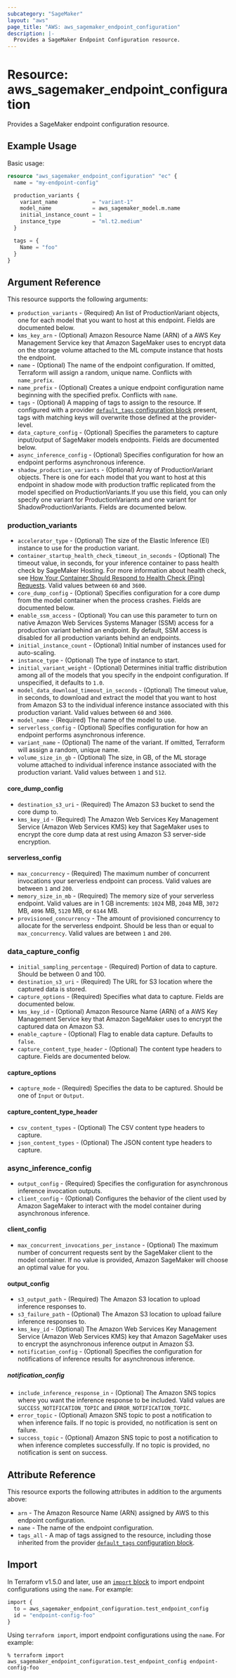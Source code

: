 ```yaml
---
subcategory: "SageMaker"
layout: "aws"
page_title: "AWS: aws_sagemaker_endpoint_configuration"
description: |-
  Provides a SageMaker Endpoint Configuration resource.
---
```


# Resource: aws_sagemaker_endpoint_configuration

Provides a SageMaker endpoint configuration resource.

## Example Usage

Basic usage:

```terraform
resource "aws_sagemaker_endpoint_configuration" "ec" {
  name = "my-endpoint-config"

  production_variants {
    variant_name           = "variant-1"
    model_name             = aws_sagemaker_model.m.name
    initial_instance_count = 1
    instance_type          = "ml.t2.medium"
  }

  tags = {
    Name = "foo"
  }
}
```

## Argument Reference

This resource supports the following arguments:

* `production_variants` - (Required) An list of ProductionVariant objects, one for each model that you want to host at this endpoint. Fields are documented below.
* `kms_key_arn` - (Optional) Amazon Resource Name (ARN) of a AWS Key Management Service key that Amazon SageMaker uses to encrypt data on the storage volume attached to the ML compute instance that hosts the endpoint.
* `name` - (Optional) The name of the endpoint configuration. If omitted, Terraform will assign a random, unique name. Conflicts with `name_prefix`.
* `name_prefix` - (Optional) Creates a unique endpoint configuration name beginning with the specified prefix. Conflicts with `name`.
* `tags` - (Optional) A mapping of tags to assign to the resource. If configured with a provider [`default_tags` configuration block](https://registry.terraform.io/providers/hashicorp/aws/latest/docs#default_tags-configuration-block) present, tags with matching keys will overwrite those defined at the provider-level.
* `data_capture_config` - (Optional) Specifies the parameters to capture input/output of SageMaker models endpoints. Fields are documented below.
* `async_inference_config` - (Optional) Specifies configuration for how an endpoint performs asynchronous inference.
* `shadow_production_variants` - (Optional) Array of ProductionVariant objects. There is one for each model that you want to host at this endpoint in shadow mode with production traffic replicated from the model specified on ProductionVariants.If you use this field, you can only specify one variant for ProductionVariants and one variant for ShadowProductionVariants. Fields are documented below.

### production_variants

* `accelerator_type` - (Optional) The size of the Elastic Inference (EI) instance to use for the production variant.
* `container_startup_health_check_timeout_in_seconds` - (Optional) The timeout value, in seconds, for your inference container to pass health check by SageMaker Hosting. For more information about health check, see [How Your Container Should Respond to Health Check (Ping) Requests](https://docs.aws.amazon.com/sagemaker/latest/dg/your-algorithms-inference-code.html#your-algorithms-inference-algo-ping-requests). Valid values between `60` and `3600`.
* `core_dump_config` - (Optional) Specifies configuration for a core dump from the model container when the process crashes. Fields are documented below.
* `enable_ssm_access` - (Optional) You can use this parameter to turn on native Amazon Web Services Systems Manager (SSM) access for a production variant behind an endpoint. By default, SSM access is disabled for all production variants behind an endpoints.
* `initial_instance_count` - (Optional) Initial number of instances used for auto-scaling.
* `instance_type` - (Optional)  The type of instance to start.
* `initial_variant_weight` - (Optional) Determines initial traffic distribution among all of the models that you specify in the endpoint configuration. If unspecified, it defaults to `1.0`.
* `model_data_download_timeout_in_seconds` - (Optional) The timeout value, in seconds, to download and extract the model that you want to host from Amazon S3 to the individual inference instance associated with this production variant. Valid values between `60` and `3600`.
* `model_name` - (Required) The name of the model to use.
* `serverless_config` - (Optional) Specifies configuration for how an endpoint performs asynchronous inference.
* `variant_name` - (Optional) The name of the variant. If omitted, Terraform will assign a random, unique name.
* `volume_size_in_gb` - (Optional) The size, in GB, of the ML storage volume attached to individual inference instance associated with the production variant. Valid values between `1` and `512`.

#### core_dump_config

* `destination_s3_uri` - (Required) The Amazon S3 bucket to send the core dump to.
* `kms_key_id` - (Required) The Amazon Web Services Key Management Service (Amazon Web Services KMS) key that SageMaker uses to encrypt the core dump data at rest using Amazon S3 server-side encryption.

#### serverless_config

* `max_concurrency` - (Required) The maximum number of concurrent invocations your serverless endpoint can process. Valid values are between `1` and `200`.
* `memory_size_in_mb` - (Required) The memory size of your serverless endpoint. Valid values are in 1 GB increments: `1024` MB, `2048` MB, `3072` MB, `4096` MB, `5120` MB, or `6144` MB.
* `provisioned_concurrency` - The amount of provisioned concurrency to allocate for the serverless endpoint. Should be less than or equal to `max_concurrency`. Valid values are between `1` and `200`.

### data_capture_config

* `initial_sampling_percentage` - (Required) Portion of data to capture. Should be between 0 and 100.
* `destination_s3_uri` - (Required) The URL for S3 location where the captured data is stored.
* `capture_options` - (Required) Specifies what data to capture. Fields are documented below.
* `kms_key_id` - (Optional) Amazon Resource Name (ARN) of a AWS Key Management Service key that Amazon SageMaker uses to encrypt the captured data on Amazon S3.
* `enable_capture` - (Optional) Flag to enable data capture. Defaults to `false`.
* `capture_content_type_header` - (Optional) The content type headers to capture. Fields are documented below.

#### capture_options

* `capture_mode` - (Required) Specifies the data to be captured. Should be one of `Input` or `Output`.

#### capture_content_type_header

* `csv_content_types` - (Optional) The CSV content type headers to capture.
* `json_content_types` - (Optional) The JSON content type headers to capture.

### async_inference_config

* `output_config` - (Required) Specifies the configuration for asynchronous inference invocation outputs.
* `client_config` - (Optional) Configures the behavior of the client used by Amazon SageMaker to interact with the model container during asynchronous inference.

#### client_config

* `max_concurrent_invocations_per_instance` - (Optional) The maximum number of concurrent requests sent by the SageMaker client to the model container. If no value is provided, Amazon SageMaker will choose an optimal value for you.

#### output_config

* `s3_output_path` - (Required) The Amazon S3 location to upload inference responses to.
* `s3_failure_path` - (Optional) The Amazon S3 location to upload failure inference responses to.
* `kms_key_id` - (Optional) The Amazon Web Services Key Management Service (Amazon Web Services KMS) key that Amazon SageMaker uses to encrypt the asynchronous inference output in Amazon S3.
* `notification_config` - (Optional) Specifies the configuration for notifications of inference results for asynchronous inference.

##### notification_config

* `include_inference_response_in` - (Optional) The Amazon SNS topics where you want the inference response to be included. Valid values are `SUCCESS_NOTIFICATION_TOPIC` and `ERROR_NOTIFICATION_TOPIC`.
* `error_topic` - (Optional) Amazon SNS topic to post a notification to when inference fails. If no topic is provided, no notification is sent on failure.
* `success_topic` - (Optional) Amazon SNS topic to post a notification to when inference completes successfully. If no topic is provided, no notification is sent on success.

## Attribute Reference

This resource exports the following attributes in addition to the arguments above:

* `arn` - The Amazon Resource Name (ARN) assigned by AWS to this endpoint configuration.
* `name` - The name of the endpoint configuration.
* `tags_all` - A map of tags assigned to the resource, including those inherited from the provider [`default_tags` configuration block](https://registry.terraform.io/providers/hashicorp/aws/latest/docs#default_tags-configuration-block).

## Import

In Terraform v1.5.0 and later, use an [`import` block](https://developer.hashicorp.com/terraform/language/import) to import endpoint configurations using the `name`. For example:

```terraform
import {
  to = aws_sagemaker_endpoint_configuration.test_endpoint_config
  id = "endpoint-config-foo"
}
```

Using `terraform import`, import endpoint configurations using the `name`. For example:

```console
% terraform import aws_sagemaker_endpoint_configuration.test_endpoint_config endpoint-config-foo
```
